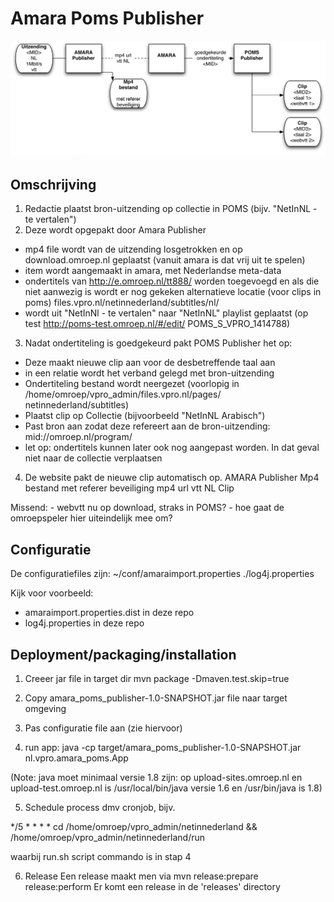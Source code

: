# Amara Poms Publisher

![Amara Poms Publisher proces](/doc/NetInNLflow.jpg?raw=true "Amara Poms Publisher proces")

## Omschrijving

1. Redactie plaatst bron-uitzending op collectie in POMS (bijv. "NetInNL - te vertalen")
2. Deze wordt opgepakt door Amara Publisher
- mp4 file wordt van de uitzending losgetrokken en op download.omroep.nl geplaatst (vanuit amara is dat
vrij uit te spelen)
- item wordt aangemaakt in amara, met Nederlandse meta-data
- ondertitels van http://e.omroep.nl/tt888/<prid> worden toegevoegd en als die niet aanwezig is wordt er nog
gekeken alternatieve locatie (voor clips in poms) files.vpro.nl/netinnederland/subtitles/nl/
- wordt uit "NetInNl - te vertalen" naar "NetInNL" playlist geplaatst (op test http://poms-test.omroep.nl/#/edit/
POMS_S_VPRO_1414788)
3. Nadat ondertiteling is goedgekeurd pakt POMS Publisher het op:
- Deze maakt nieuwe clip aan voor de desbetreffende taal aan
- in een relatie wordt het verband gelegd met bron-uitzending
- Ondertiteling bestand wordt neergezet (voorlopig in /home/omroep/vpro_admin/files.vpro.nl/pages/
netinnederland/subtitles)
- Plaatst clip op Collectie (bijvoorbeeld "NetInNL Arabisch")
- Past bron aan zodat deze refereert aan de bron-uitzending: mid://omroep.nl/program/<mid>
- let op: ondertitels kunnen later ook nog aangepast worden. In dat geval niet naar de collectie verplaatsen
4. De website pakt de nieuwe clip automatisch op.
AMARA
Publisher
Mp4
bestand
met referer
beveiliging
mp4 url
vtt NL
Clip
<MID3>
<taal 2>
<webvtt 2>
Missend:
- webvtt nu op download, straks in POMS?
- hoe gaat de omroepspeler hier uiteindelijk mee om?

## Configuratie

De configuratiefiles zijn:
~/conf/amaraimport.properties
./log4j.properties

Kijk voor voorbeeld:
- amaraimport.properties.dist in deze repo
- log4j.properties in deze repo

## Deployment/packaging/installation

1. Creeer jar file in target dir
mvn package -Dmaven.test.skip=true

2. Copy amara_poms_publisher-1.0-SNAPSHOT.jar file naar target omgeving

3. Pas configuratie file aan (zie hiervoor)

4. run app:
java -cp target/amara_poms_publisher-1.0-SNAPSHOT.jar nl.vpro.amara_poms.App

(Note: java moet minimaal versie 1.8 zijn: op upload-sites.omroep.nl en upload-test.omroep.nl is /usr/local/bin/java versie 1.6 en /usr/bin/java is 1.8)

5. Schedule process dmv cronjob, bijv.

*/5 * * * * cd /home/omroep/vpro_admin/netinnederland && /home/omroep/vpro_admin/netinnederland/run

waarbij run.sh script commando is in stap 4

6. Release
Een release maakt men via
mvn release:prepare release:perform
Er komt een release in de 'releases' directory
